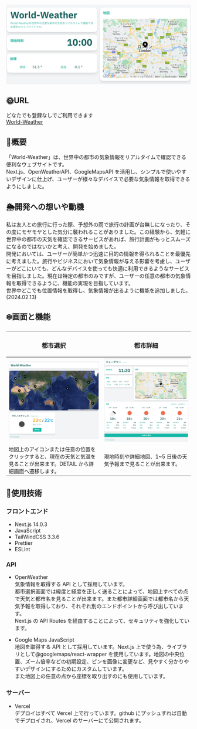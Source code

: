 ![](public/WorldWeatherTop.png)

## :sun_with_face:URL

どなたでも登録なしでご利用できます<br>
[World-Weather](https://world-weather-zeta.vercel.app/world)

## :crescent_moon:概要

「World-Weather」は、世界中の都市の気象情報をリアルタイムで確認できる便利なウェブサイトです。<br>
Next.js、OpenWeatherAPI、GoogleMapsAPI を活用し、シンプルで使いやすいデザインに仕上げ、ユーザーが様々なデバイスで必要な気象情報を取得できるようにしました。

## :sun_behind_rain_cloud:開発への想いや動機

私は友人との旅行に行った際、予想外の雨で旅行の計画が台無しになったり、その度にモヤモヤとした気分に襲われることがありました。この経験から、気軽に世界中の都市の天気を確認できるサービスがあれば、旅行計画がもっとスムーズになるのではないかと考え、開発を始めました。<br>
開発においては、ユーザーが簡単かつ迅速に目的の情報を得られることを最優先に考えました。旅行やビジネスにおいて気象情報が与える影響を考慮し、ユーザーがどこにいても、どんなデバイスを使っても快適に利用できるようなサービスを目指しました。現在は特定の都市のみですが、ユーザーの任意の都市の気象情報を取得できるように、機能の実現を目指しています。<br>
世界中どこでも位置情報を取得し、気象情報が出るように機能を追加しました。 (2024.02.13)

## :snowflake:画面と機能

| <h3 style="text-align:center;">都市選択</h3>                                                                              | <h3 style="text-align:center;">都市詳細</h3>                   |
| ------------------------------------------------------------------------------------------------------------------------- | -------------------------------------------------------------- |
| ![](public/WorldWeatherWorld.png)                                                                                         | ![](public/WorldWeatherCity.png)                               |
| 地図上のアイコンまたは任意の位置をクリックすると、現在の天気と気温を見ることが出来ます。DETAIL から詳細画面へ遷移します。 | 現地時刻や詳細地図、1~5 日後の天気予報まで見ることが出来ます。 |

## :rainbow:使用技術

### フロントエンド

- Next.js 14.0.3
- JavaScript
- TailWindCSS 3.3.6
- Prettier
- ESLint

### API

- OpenWeather<br>
  気象情報を取得する API として採用しています。<br>
  都市選択画面では緯度と経度を正しく送ることによって、地図上すべての点で天気と都市名を見ることが出来ます。また都市詳細画面では都市名から天気予報を取得しており、それぞれ別のエンドポイントから呼び出しています。<br>
  Next.js の API Routes を経由することによって、セキュリティを強化しています。

- Google Maps JavaScript
  <br>
  地図を取得する API として採用しています。Next.js 上で使う為、ライブラリとして@googlemaps/react-wrapper を使用しています。地図の中央位置、ズーム倍率などの初期設定、ピンを画像に変更など、見やすく分かりやすいデザインにするためにカスタムしています。<br>
  また地図上の任意の点から座標を取り出すのにも使用しています。

### サーバー

- Vercel
  <br>
  デプロイはすべて Vercel 上で行っています。github にプッシュすれば自動でデプロイされ、Vercel のサーバーにて公開されます。
